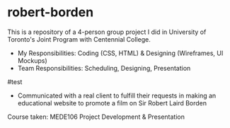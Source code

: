 # robert-borden

This is a repository of a 4-person group project I did in University of Toronto's Joint Program with Centennial College.

- My Responsibilities: Coding (CSS, HTML) & Designing (Wireframes, UI Mockups)
- Team Responsibilities: Scheduling, Designing, Presentation

#test
- Communicated with a real client to fulfill their requests in making an educational website to promote a film on Sir Robert Laird Borden

Course taken: MEDE106 Project Development & Presentation
